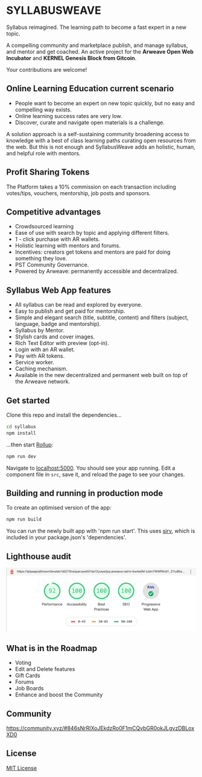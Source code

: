 # SYLLABUSWEAVE
Syllabus reimagined.
The learning path to become a fast expert in a new topic.

A compelling community and marketplace publish, and manage syllabus, and mentor and get coached.
An active project for the **Arweave Open Web Incubator** and **KERNEL Genesis Block from Gitcoin**.

Your contributions are welcome!

## Online Learning Education current scenario
- People want to become an expert on new topic quickly, but no easy and compelling way exists.
- Online learning success rates are very low.
- Discover, curate and navigate open materials is a challenge.

A solution approach is a self-sustaining community broadening access to knowledge with a best of class learning paths curating open resources from the web. But this is not enough and SyllabusWeave adds an holistic, human, and helpful role with mentors.


## Profit Sharing Tokens
The Platform takes a 10% commission on each transaction including votes/tips, vouchers, mentorship, job posts and sponsors.


## Competitive advantages
- Crowdsourced learning
- Ease of use with search by topic and applying different filters.
- 1 - click purchase with AR wallets.
- Holistic learning with mentors and forums.
- Incentives: creators get tokens and mentors are paid for doing something they love.
- PST Community Governance.
- Powered by Arweave: permanently accessible and decentralized.


## Syllabus Web App features
- All syllabus can be read and explored by everyone.
- Easy to publish and get paid for mentorship.
- Simple and elegant search (title, subtitle, content) and filters (subject, language, badge and mentorship).
- Syllabus by Mentor.
- Stylish cards and cover images.
- Rich Text Editor with preview (opt-in).
- Login with an AR wallet.
- Pay with AR tokens.
- Service worker.
- Caching mechanism.
- Available in the new decentralized and permanent web built on top of the Arweave network.



## Get started
Clone this repo and install the dependencies...

```bash
cd syllabus
npm install
```

...then start [Rollup](https://rollupjs.org):

```bash
npm run dev
```

Navigate to [localhost:5000](http://localhost:5000). You should see your app running. Edit a component file in `src`, save it, and reload the page to see your changes.


## Building and running in production mode
To create an optimised version of the app:

```bash
npm run build
```

You can run the newly built app with 'npm run start'. This uses [sirv](https://github.com/lukeed/sirv), which is included in your package.json's 'dependencies'.


## Lighthouse audit
![alt text](https://github.com/ivanmolto/syllabus/blob/master/lighthouse-audit.png)


## What is in the Roadmap
- Voting
- Edit and Delete features
- Gift Cards
- Forums
- Job Boards
- Enhance and boost the Community


## Community
https://community.xyz/#846sNrRlXoJEkdzRo0F1mCQvbGR0okJLgvzDBLoxXD0

## License
[MIT License](https://github.com/ivanmolto/syllabus/blob/master/LICENSE)

